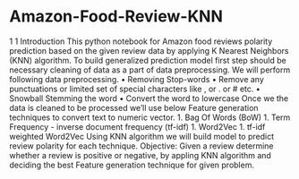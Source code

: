 # Amazon-Food-Review-KNN

1 1 Introduction
This python notebook for Amazon food reviews polarity prediction based on the given review
data by applying K Nearest Neighbors (KNN) algorithm. To build generalized prediction model
first step should be necessary cleaning of data as a part of data preprocessing.
We will perform following data preprocessing.
• Removing Stop-words
• Remove any punctuations or limited set of special characters like , or . or # etc.
• Snowball Stemming the word
• Convert the word to lowercase
Once we the data is cleaned to be processed we’ll use below Feature generation techniques to
convert text to numeric vector. 1. Bag Of Words (BoW) 1. Term Frequency - inverse document
frequency (tf-idf) 1. Word2Vec 1. tf-idf weighted Word2Vec
Using KNN algorithm we will build model to predict review polarity for each technique.
Objective: Given a review determine whether a review is positive or negative, by appling
KNN algorithm and deciding the best Feature generation technique for given problem.
